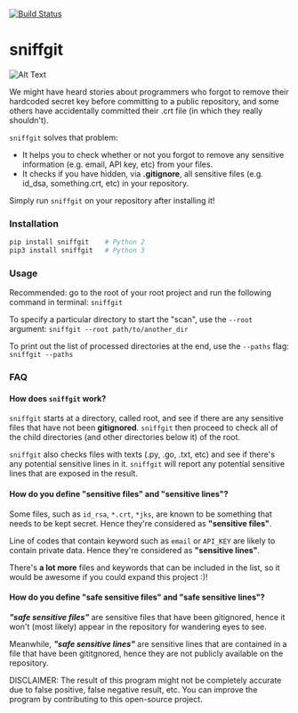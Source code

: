 [![Build Status](https://travis-ci.org/Liandy213/sniffgit.svg?branch=master)](https://travis-ci.org/Liandy213/sniffgit)
# sniffgit
![Alt Text](http://g.recordit.co/VPDSEKgNlW.gif)


We might have heard stories about programmers who forgot to remove their hardcoded
secret key before committing to a public repository, and some others have accidentally
committed their .crt file (in which they really shouldn't).

`sniffgit` solves that problem:
- It helps you to check whether or not you forgot to remove any sensitive
  information (e.g. email, API key, etc) from your files.
- It checks if you have hidden, via **.gitignore**, all sensitive files (e.g.
  id_dsa, something.crt, etc) in your repository.

Simply run `sniffgit` on your repository after installing it!

### Installation
```python
pip install sniffgit    # Python 2
pip3 install sniffgit   # Python 3
```

### Usage
Recommended: go to the root of your root project and run the following command in terminal:
`sniffgit`

To specify a particular directory to start the "scan", use the `--root` argument:
`sniffgit --root path/to/another_dir`

To print out the list of processed directories at the end, use the `--paths` flag:
`sniffgit --paths`

### FAQ
#### How does `sniffgit` work?
`sniffgit` starts at a directory, called root, and see if there are any sensitive
files that have not been **gitignored**. `sniffgit` then proceed to check all of the
child directories (and other directories below it) of the root.

`sniffgit` also checks files with texts (.py, .go, .txt, etc) and see if there's
any potential sensitive lines in it. `sniffgit` will report any potential sensitive
lines that are exposed in the result.

#### How do you define "sensitive files" and "sensitive lines"?
Some files, such as `id_rsa`, `*.crt`, `*jks`, are known to be something that
needs to be kept secret. Hence they're considered as **"sensitive files"**.

Line of codes that contain keyword such as `email` or `API_KEY` are likely to
contain private data. Hence they're considered as **"sensitive lines"**.

There's **a lot more** files and keywords that can be included in the list, so
it would be awesome if you could expand this project :)!

#### How do you define "safe sensitive files" and "safe sensitive lines"?
***"safe sensitive files"*** are sensitive files that have been gitignored,
hence it won't (most likely) appear in the repository for wandering eyes to see.

Meanwhile, ***"safe sensitive lines"*** are sensitive lines that are contained
in a file that have been gititgnored, hence they are not publicly available on
the repository.



DISCLAIMER: The result of this program might not be completely accurate due to false positive, false negative result, etc. You can improve the program by contributing to this open-source project.
